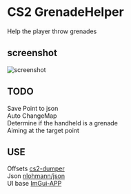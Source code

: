 # CS2 GrenadeHelper
Help the player throw grenades
## screenshot
![screenshot](screenshot.png) 
## TODO
  Save Point to json  
  Auto ChangeMap  
  Determine if the handheld is a grenade  
  Aiming at the target point
## USE
Offsets [cs2-dumper](https://github.com/a2x/cs2-dumper)   
Json  [nlohmann/json](https://github.com/nlohmann/json)  
UI base [ImGui-APP](https://github.com/SamuelTulach/ImGui-AppKit)  
